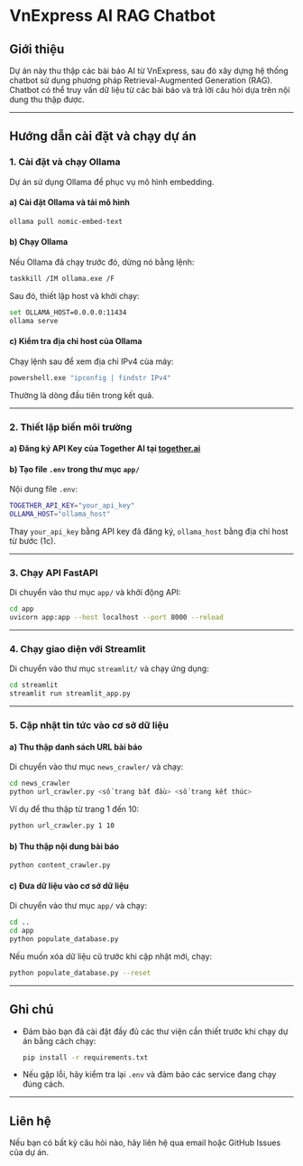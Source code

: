 # VnExpress AI RAG Chatbot

## Giới thiệu
Dự án này thu thập các bài báo AI từ VnExpress, sau đó xây dựng hệ thống chatbot sử dụng phương pháp Retrieval-Augmented Generation (RAG). Chatbot có thể truy vấn dữ liệu từ các bài báo và trả lời câu hỏi dựa trên nội dung thu thập được.

---
## Hướng dẫn cài đặt và chạy dự án

### 1. Cài đặt và chạy Ollama
Dự án sử dụng Ollama để phục vụ mô hình embedding.

#### a) Cài đặt Ollama và tải mô hình
```sh
ollama pull nomic-embed-text
```

#### b) Chạy Ollama
Nếu Ollama đã chạy trước đó, dừng nó bằng lệnh:
```sh
taskkill /IM ollama.exe /F
```
Sau đó, thiết lập host và khởi chạy:
```sh
set OLLAMA_HOST=0.0.0.0:11434
ollama serve
```

#### c) Kiểm tra địa chỉ host của Ollama
Chạy lệnh sau để xem địa chỉ IPv4 của máy:
```sh
powershell.exe "ipconfig | findstr IPv4"
```
Thường là dòng đầu tiên trong kết quả.

---
### 2. Thiết lập biến môi trường

#### a) Đăng ký API Key của Together AI tại [together.ai](https://www.together.ai/)

#### b) Tạo file `.env` trong thư mục `app/`
Nội dung file `.env`:
```sh
TOGETHER_API_KEY="your_api_key"
OLLAMA_HOST="ollama_host"
```
Thay `your_api_key` bằng API key đã đăng ký, `ollama_host` bằng địa chỉ host từ bước (1c).

---
### 3. Chạy API FastAPI
Di chuyển vào thư mục `app/` và khởi động API:
```sh
cd app
uvicorn app:app --host localhost --port 8000 --reload
```

---
### 4. Chạy giao diện với Streamlit
Di chuyển vào thư mục `streamlit/` và chạy ứng dụng:
```sh
cd streamlit
streamlit run streamlit_app.py
```

---
### 5. Cập nhật tin tức vào cơ sở dữ liệu

#### a) Thu thập danh sách URL bài báo
Di chuyển vào thư mục `news_crawler/` và chạy:
```sh
cd news_crawler
python url_crawler.py <số trang bắt đầu> <số trang kết thúc>
```
Ví dụ để thu thập từ trang 1 đến 10:
```sh
python url_crawler.py 1 10
```

#### b) Thu thập nội dung bài báo
```sh
python content_crawler.py
```

#### c) Đưa dữ liệu vào cơ sở dữ liệu
Di chuyển vào thư mục `app/` và chạy:
```sh
cd ..
cd app
python populate_database.py
```
Nếu muốn xóa dữ liệu cũ trước khi cập nhật mới, chạy:
```sh
python populate_database.py --reset
```

---
## Ghi chú
- Đảm bảo bạn đã cài đặt đầy đủ các thư viện cần thiết trước khi chạy dự án bằng cách chạy:
  ```sh
  pip install -r requirements.txt
  ```
- Nếu gặp lỗi, hãy kiểm tra lại `.env` và đảm bảo các service đang chạy đúng cách.

---
## Liên hệ
Nếu bạn có bất kỳ câu hỏi nào, hãy liên hệ qua email hoặc GitHub Issues của dự án.

